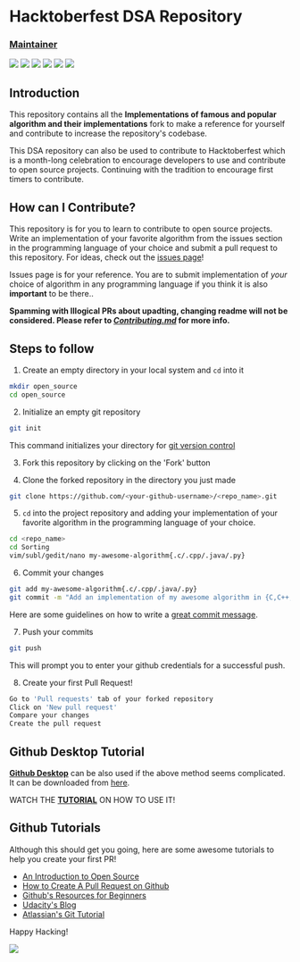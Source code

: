 # Hacktoberfest DSA Repository
### [Maintainer](https://github.com/Iltwats/)

<img src="https://img.shields.io/github/contributors/Iltwats/hacktoberfest">  <img src="https://img.shields.io/tokei/lines/github/Iltwats/hacktoberfest"> <img src="https://img.shields.io/github/last-commit/Iltwats/hacktoberfest">   <img src="https://img.shields.io/github/languages/count/Iltwats/hacktoberfest"> <img src="https://img.shields.io/github/issues-raw/Iltwats/hacktoberfest"> <img src="https://visitor-badge.laobi.icu/badge?page_id=Iltwats.hacktoberfest.visitor-badge"> 


## Introduction

This repository contains all the **Implementations of famous and popular algorithm and their implementations** fork to make a reference for yourself and contribute to increase the repository's codebase.

This DSA repository can also be used to contribute to Hacktoberfest which is a month-long celebration to encourage developers to use and contribute to open source projects.
Continuing with the tradition to encourage first timers to contribute.

## How can I Contribute?

This repository is for you to learn to contribute to open source projects. Write an implementation of your favorite algorithm from the issues section in the programming language of your choice and submit a pull request to this repository. For ideas, check out the [issues page](https://github.com/Iltwats/Data-Structures-and-Algorithms/issues)!

Issues page is for your reference. You are to submit implementation of *your* choice of algorithm in any programming language if you think it is also **important** to be there..

**Spamming with Illogical PRs about upadting, changing readme will not be considered. Please refer to [*Contributing.md*](https://github.com/Iltwats/Data-Structures-and-Algorithms/blob/main/CONTRIBUTING.md) for more info.**


## Steps to follow

1. Create an empty directory in your local system and `cd` into it
```bash
mkdir open_source
cd open_source
```

2. Initialize an empty git repository
```bash
git init
```
This command initializes your directory for [git version control](https://www.digitalocean.com/community/tutorials/how-to-contribute-to-open-source-getting-started-with-git)

3. Fork this repository by clicking on the 'Fork' button

4. Clone the forked repository in the directory you just made
```bash
git clone https://github.com/<your-github-username>/<repo_name>.git
```
5. `cd` into the project repository and adding your implementation of your favorite algorithm in the programming language of your choice.
```bash
cd <repo_name>
cd Sorting
vim/subl/gedit/nano my-awesome-algorithm{.c/.cpp/.java/.py}
```
6. Commit your changes
```bash
git add my-awesome-algorithm{.c/.cpp/.java/.py}
git commit -m "Add an implementation of my awesome algorithm in {C,C++,Java,Python}"
```
Here are some guidelines on how to write a [great commit message](https://gist.github.com/robertpainsi/b632364184e70900af4ab688decf6f53).

7. Push your commits
```bash
git push
```
This will prompt you to enter your github credentials for a successful push.

8. Create your first Pull Request!
```bash
Go to 'Pull requests' tab of your forked repository
Click on 'New pull request'
Compare your changes
Create the pull request
```
## Github Desktop Tutorial
<u>**Github Desktop**</u> can be also used if the above method seems complicated. It can be downloaded from [here](https://desktop.github.com/).

WATCH THE [**TUTORIAL**](https://www.youtube.com/watch?v=77W2JSL7-r8) ON HOW TO USE IT!

## Github Tutorials
Although this should get you going, here are some awesome tutorials to help you create your first PR!
* [An Introduction to Open Source](https://www.digitalocean.com/community/tutorial_series/an-introduction-to-open-source)
* [How to Create A Pull Request on Github](https://www.digitalocean.com/community/tutorials/how-to-create-a-pull-request-on-github)
* [Github's Resources for Beginners](https://try.github.io/)
* [Udacity's Blog](https://blog.udacity.com/2015/06/a-beginners-git-github-tutorial.html)
* [Atlassian's Git Tutorial](https://www.atlassian.com/git/tutorials)

Happy Hacking!

  ![](https://media.giphy.com/media/L1R1tvI9svkIWwpVYr/giphy.gif)


